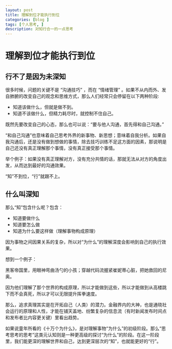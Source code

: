 ```yaml
---
layout: post  
title: 理解到位才能执行到位  
categories: [blog ]  
tags: [个人思考, ]  
description: 对知行合一的一点思考  
---
```

  
# 理解到位才能执行到位  

## 行不了是因为未深知  
    
  很多时候，问题的关键不是 “沟通技巧” ，而在 “情绪管理” 。如果不从内而外、发自肺腑的改变自己的观念和思维方式，那么人们经常只会停留在以下两种阶段:  
    
  * 知道该做什么，但就是做不到。  
  * 知道不该做什么，但精力耗尽时，就控制不住自己。  
  
既然先要改变自己的心态，那么也可以说：“要与他人沟通，首先得和自己沟通。”  
  
  “和自己沟通”也意味着自己思考外界的新事物、新思想；意味着自我分析。如果自我沟通后，还是没有做到想做的事情，除去技巧训练不足这方面的因素，那说明是自己还没有真正理解那个事情，没有真正接受那个事情。  
  
  举个例子：如果没有真正理解对方，没有充分共情的话，那就无法从对方的角度出发，从而达到最好的沟通效果。  
  
  “知”不到位，“行”就跟不上。  
  
    
## 什么叫深知  
  
  那么“知”包含什么呢？包含：  
  
  * 知道要做什么
  * 知道要怎么做
  * 知道为什么要这样做（理解事物构成原理）
   
因为事物之间因果关系的复杂，所以对“为什么”的理解深度会影响到自己的执行效果。  

想到一个例子：  

黑客帝国里，用眼神弯曲汤勺的小孩；穿越代码流握紧崔妮蒂心脏，把她救回的尼奥。  

因为他们理解了那个世界的构成原理，所以才能做到这些，所以才能做到从高楼跳下而不会真死，所以才可以无限提升挥拳速度。  

那么，追求真理其实是在开拓自己（人类）的潜力。金融界内的大神，也是通晓社会运行的原理和人性，才能在铺天盖地、纷繁复杂的信息流（有时新闻发布时间点和发布者比内容更关键）里看出趋势。 

如果说童年所看的《十万个为什么》，是对理解事物“为什么”的初级阶段。那么“思考思考的思考”这类元认知则是一种更高级的探讨“为什么”的阶段。在这一阶段里，我们能更深的理解世界和自己，达到更深层次的“知”，也就能更好的“行”。
  
  
  
